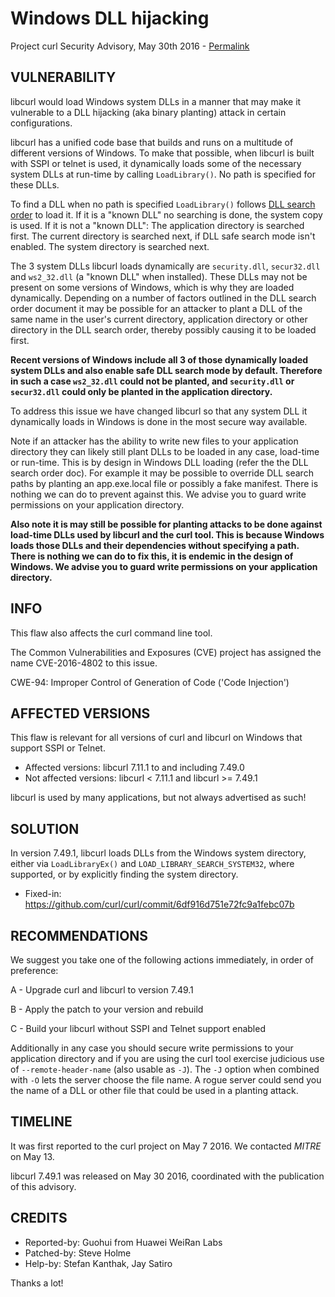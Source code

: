 Windows DLL hijacking
=====================

Project curl Security Advisory, May 30th 2016 -
[Permalink](https://curl.se/docs/CVE-2016-4802.html)

VULNERABILITY
-------------

libcurl would load Windows system DLLs in a manner that may make it vulnerable
to a DLL hijacking (aka binary planting) attack in certain configurations.

libcurl has a unified code base that builds and runs on a multitude of
different versions of Windows. To make that possible, when libcurl is built
with SSPI or telnet is used, it dynamically loads some of the necessary system
DLLs at run-time by calling `LoadLibrary()`. No path is specified for these
DLLs.

To find a DLL when no path is specified `LoadLibrary()` follows [DLL search
order](https://msdn.microsoft.com/en-us/library/windows/desktop/ms682586.aspx#search_order_for_desktop_applications)
to load it. If it is a "known DLL" no searching is done, the system copy is
used. If it is not a "known DLL": The application directory is searched first.
The current directory is searched next, if DLL safe search mode isn't enabled.
The system directory is searched next.

The 3 system DLLs libcurl loads dynamically are `security.dll`, `secur32.dll`
and `ws2_32.dll` (a "known DLL" when installed). These DLLs may not be present
on some versions of Windows, which is why they are loaded
dynamically. Depending on a number of factors outlined in the DLL search order
document it may be possible for an attacker to plant a DLL of the same name in
the user's current directory, application directory or other directory in the
DLL search order, thereby possibly causing it to be loaded first.

**Recent versions of Windows include all 3 of those dynamically loaded system
DLLs and also enable safe DLL search mode by default. Therefore in such a case
`ws2_32.dll` could not be planted, and `security.dll` or `secur32.dll` could
only be planted in the application directory.**

To address this issue we have changed libcurl so that any system DLL it
dynamically loads in Windows is done in the most secure way available.

Note if an attacker has the ability to write new files to your application
directory they can likely still plant DLLs to be loaded in any case, load-time
or run-time. This is by design in Windows DLL loading (refer the the DLL
search order doc). For example it may be possible to override DLL search paths
by planting an app.exe.local file or possibly a fake manifest. There is
nothing we can do to prevent against this. We advise you to guard write
permissions on your application directory.

**Also note it is may still be possible for planting attacks to be done
against load-time DLLs used by libcurl and the curl tool. This is because
Windows loads those DLLs and their dependencies without specifying a
path. There is nothing we can do to fix this, it is endemic in the design of
Windows. We advise you to guard write permissions on your application
directory.**

INFO
----

This flaw also affects the curl command line tool.

The Common Vulnerabilities and Exposures (CVE) project has assigned the name
CVE-2016-4802 to this issue.

CWE-94: Improper Control of Generation of Code ('Code Injection')

AFFECTED VERSIONS
-----------------

This flaw is relevant for all versions of curl and libcurl on Windows that
support SSPI or Telnet.

- Affected versions: libcurl 7.11.1 to and including 7.49.0
- Not affected versions: libcurl < 7.11.1 and libcurl >= 7.49.1

libcurl is used by many applications, but not always advertised as such!

SOLUTION
------------

In version 7.49.1, libcurl loads DLLs from the Windows system directory,
either via `LoadLibraryEx()` and `LOAD_LIBRARY_SEARCH_SYSTEM32`, where
supported, or by explicitly finding the system directory.

- Fixed-in: https://github.com/curl/curl/commit/6df916d751e72fc9a1febc07b

RECOMMENDATIONS
---------------

We suggest you take one of the following actions immediately, in order of
preference:

 A - Upgrade curl and libcurl to version 7.49.1

 B - Apply the patch to your version and rebuild

 C - Build your libcurl without SSPI and Telnet support enabled

Additionally in any case you should secure write permissions to your
application directory and if you are using the curl tool exercise judicious
use of `--remote-header-name` (also usable as `-J`). The `-J` option when
combined with `-O` lets the server choose the file name. A rogue server could
send you the name of a DLL or other file that could be used in a planting
attack.

TIMELINE
---------

It was first reported to the curl project on May 7 2016. We contacted *MITRE*
on May 13.

libcurl 7.49.1 was released on May 30 2016, coordinated with the publication
of this advisory.

CREDITS
-------

- Reported-by: Guohui from Huawei WeiRan Labs
- Patched-by: Steve Holme
- Help-by: Stefan Kanthak, Jay Satiro

Thanks a lot!
